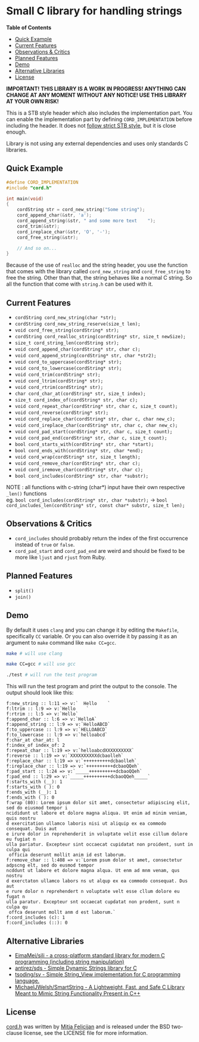 # Small C library for handling strings

**Table of Contents**

- [Quick Example](#quick-example)
- [Current Features](#current-features)
- [Observations \& Critics](#observations--critics)
- [Planned Features](#planned-features)
- [Demo](#demo)
- [Alternative Libraries](#alternative-libraries)
- [License](#license)


**IMPORTANT! THIS LIBRARY IS A WORK IN PROGRESS! ANYTHING CAN CHANGE AT ANY MOMENT WITHOUT ANY NOTICE! USE THIS LIBRARY AT YOUR OWN RISK!**

This is a STB style header which also includes the implementation part. You can enable the implementation part by defining `CORD_IMPLEMENTATION` before including the header. It does not [follow strict STB style](https://github.com/nothings/stb/blob/master/docs/stb_howto.txt), but it is close enough.

Library is not using any external dependencies and uses only standards C libraries.

## Quick Example

```c
#define CORD_IMPLEMENTATION
#include "cord.h"

int main(void)
{
    cordString str = cord_new_string("Some string");
    cord_append_char(&str, 'a');
    cord_append_string(&str, " and some more text    ");
    cord_trim(&str);
    cord_ireplace_char(&str, 'O', '-');
    cord_free_string(&str);

    // And so on...
}
```

Because of the use of `realloc` and the string header, you use the function that comes with the library called `cord_new_string` and `cord_free_string` to free the string. Other than that, the string behaves like a normal C string. So all the function that come with `string.h` can be used with it.

## Current Features
- `cordString cord_new_string(char *str);`
- `cordString cord_new_string_reserve(size_t len);`
- `void cord_free_string(cordString* str);`
- `cordString cord_realloc_string(cordString* str, size_t newSize);`
- `size_t cord_string_len(cordString str);`
- `void cord_append_char(cordString* str, char c);`
- `void cord_append_string(cordString* str, char *str2);`
- `void cord_to_uppercase(cordString* str);`
- `void cord_to_lowercase(cordString* str);`
- `void cord_trim(cordString* str);`
- `void cord_ltrim(cordString* str);`
- `void cord_rtrim(cordString* str);`
- `char cord_char_at(cordString* str, size_t index);`
- `size_t cord_index_of(cordString* str, char c);`
- `void cord_repeat_char(cordString* str, char c, size_t count);`
- `void cord_reverse(cordString* str);`
- `void cord_replace_char(cordString* str, char c, char new_c);`
- `void cord_ireplace_char(cordString* str, char c, char new_c);`
- `void cord_pad_start(cordString* str, char c, size_t count);`
- `void cord_pad_end(cordString* str, char c, size_t count);`
- `bool cord_starts_with(cordString* str, char *start);`
- `bool cord_ends_with(cordString* str, char *end);`
- `void cord_wrap(cordString* str, size_t length);`
- `void cord_remove_char(cordString* str, char c);`
- `void cord_iremove_char(cordString* str, char c);`
- `bool cord_includes(cordString* str, char *substr);`

NOTE : all functions with c-string (char*) input have their own respective `_len()` functions\
eg. `bool cord_includes(cordString* str, char *substr);` -> `bool cord_includes_len(cordString* str, const char* substr, size_t len);`

## Observations & Critics

- `cord_includes` should probably return the index of the first occurrence instead of `true` or `false`.
- `cord_pad_start` and `cord_pad_end` are weird and should be fixed to be more like `ljust` and `rjust` from Ruby.

## Planned Features

- `split()`
- `join()`

## Demo

By default it uses `clang` and you can change it by editing the `Makefile`, specifically `CC` variable. Or you can also override it by passing it as an argument to `make` command like `make CC=gcc`.

```sh
make # will use clang

make CC=gcc # will use gcc

./test # will run the test program
```

This will run the test program and print the output to the console. The output should look like this:

```text
f:new_string :: l:11 => v:`  Hello    `
f:ltrim :: l:9 => v:`Hello    `
f:rtrim :: l:5 => v:`Hello`
f:append_char :: l:6 => v:`HelloA`
f:append_string :: l:9 => v:`HelloABCD`
f:to_uppercase :: l:9 => v:`HELLOABCD`
f:to_lowercase :: l:9 => v:`helloabcd`
f:char_at char_at: l
f:index_of index_of: 2
f:repeat_char :: l:19 => v:`helloabcdXXXXXXXXXX`
f:reverse :: l:19 => v:`XXXXXXXXXXdcbaolleh`
f:replace_char :: l:19 => v:`++++++++++dcbaolleh`
f:ireplace_char :: l:19 => v:`++++++++++dcbaoQQeh`
f:pad_start :: l:24 => v:`_____++++++++++dcbaoQQeh`
f:pad_end :: l:29 => v:`_____++++++++++dcbaoQQeh_____`
f:starts_with (__): 1
f:starts_with ( ): 0
f:ends_with (__): 1
f:ends_with ( ): 0
f:wrap (80): Lorem ipsum dolor sit amet, consectetur adipiscing elit, sed do eiusmod tempor i
ncididunt ut labore et dolore magna aliqua. Ut enim ad minim veniam, quis nostru
d exercitation ullamco laboris nisi ut aliquip ex ea commodo consequat. Duis aut
e irure dolor in reprehenderit in voluptate velit esse cillum dolore eu fugiat n
ulla pariatur. Excepteur sint occaecat cupidatat non proident, sunt in culpa qui
 officia deserunt mollit anim id est laborum.
f:remove_char :: l:408 => v:`Lorem psum dolor st amet, consectetur adpscng elt, sed do eusmod tempor 
ncddunt ut labore et dolore magna alqua. Ut enm ad mnm venam, qus nostru
d exerctaton ullamco labors ns ut alqup ex ea commodo consequat. Dus aut
e rure dolor n reprehendert n voluptate velt esse cllum dolore eu fugat n
ulla paratur. Excepteur snt occaecat cupdatat non prodent, sunt n culpa qu
 offca deserunt mollt anm d est laborum.`
f:cord_includes (c): 1
f:cord_includes (::): 0
```

## Alternative Libraries
- [EimaMei/sili - a cross-platform standard library for modern C programming (including string manipulation)](https://github.com/EimaMei/sili)
- [antirez/sds - Simple Dynamic Strings library for C](https://github.com/antirez/sds)
- [tsoding/sv - Simple String_View implementation for C programming language.](https://github.com/tsoding/sv)
- [MichaelJWelsh/SmartString - A Lightweight, Fast, and Safe C Library Meant to Mimic String Functionality Present in C++](https://github.com/MichaelJWelsh/SmartString)

## License

[cord.h](https://github.com/mitjafelicijan/cord.h) was written by [Mitja Felicijan](https://mitjafelicijan.com/) and is released under the BSD two-clause license, see the LICENSE file for more information.
